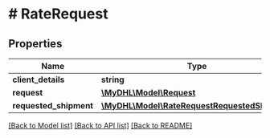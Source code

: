 # # RateRequest

## Properties

Name | Type | Description | Notes
------------ | ------------- | ------------- | -------------
**client_details** | **string** |  |
**request** | [**\MyDHL\Model\Request**](Request.md) |  | [optional]
**requested_shipment** | [**\MyDHL\Model\RateRequestRequestedShipment**](RateRequestRequestedShipment.md) |  |

[[Back to Model list]](../../README.md#models) [[Back to API list]](../../README.md#endpoints) [[Back to README]](../../README.md)
